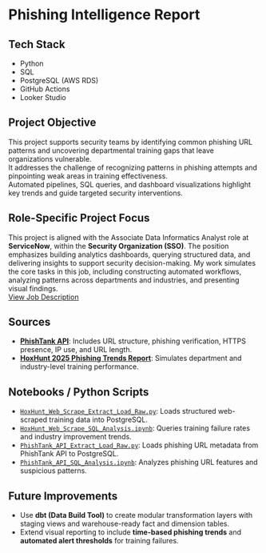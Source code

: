 # Phishing Intelligence Report

## Tech Stack
- Python  
- SQL  
- PostgreSQL (AWS RDS)  
- GitHub Actions  
- Looker Studio  

## Project Objective
This project supports security teams by identifying common phishing URL patterns and uncovering departmental training gaps that leave organizations vulnerable.  
It addresses the challenge of recognizing patterns in phishing attempts and pinpointing weak areas in training effectiveness.  
Automated pipelines, SQL queries, and dashboard visualizations highlight key trends and guide targeted security interventions.

## Role-Specific Project Focus
This project is aligned with the Associate Data Informatics Analyst role at **ServiceNow**, within the **Security Organization (SSO)**. The position emphasizes building analytics dashboards, querying structured data, and delivering insights to support security decision-making. My work simulates the core tasks in this job, including constructing automated workflows, analyzing patterns across departments and industries, and presenting visual findings.  
[View Job Description](https://github.com/evageck/phishing-intelligence-report/blob/705a49b787e17ad5e51849f6158d62f33d4fa6c0/proposal/Job_Description.pdf)

## Sources
- **[PhishTank API](https://phishtank.org/api_info.php)**: Includes URL structure, phishing verification, HTTPS presence, IP use, and URL length.
- **[HoxHunt 2025 Phishing Trends Report](https://hoxhunt.com/guide/phishing-trends-report#key-phishing-statistics-for-2025)**: Simulates department and industry-level training performance.

## Notebooks / Python Scripts
- [`HoxHunt_Web_Scrape_Extract_Load_Raw.py`](https://github.com/evageck/phishing-intelligence-report/blob/main/notebooks/HoxHunt_Web_Scrape_Extract_Load_Raw.py): Loads structured web-scraped training data into PostgreSQL.
- [`HoxHunt_Web_Scrape_SQL_Analysis.ipynb`](https://github.com/evageck/phishing-intelligence-report/blob/main/notebooks/HoxHunt_Web_Scrape_SQL_Analysis.ipynb): Queries training failure rates and industry improvement trends.
- [`PhishTank_API_Extract_Load_Raw.py`](https://github.com/evageck/phishing-intelligence-report/blob/main/notebooks/PhishTank_API_Extract_Load_Raw.py): Loads phishing URL metadata from PhishTank API to PostgreSQL.
- [`PhishTank_API_SQL_Analysis.ipynb`](https://github.com/evageck/phishing-intelligence-report/blob/main/notebooks/PhishTank_API_SQL_Analysis.ipynb): Analyzes phishing URL features and suspicious patterns.

## Future Improvements
- Use **dbt (Data Build Tool)** to create modular transformation layers with staging views and warehouse-ready fact and dimension tables.  
- Extend visual reporting to include **time-based phishing trends** and **automated alert thresholds** for training failures.
